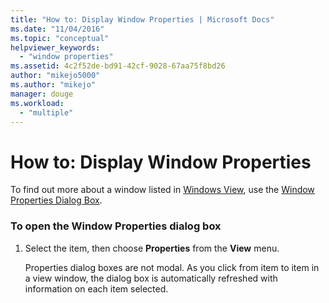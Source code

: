 ```yaml
---
title: "How to: Display Window Properties | Microsoft Docs"
ms.date: "11/04/2016"
ms.topic: "conceptual"
helpviewer_keywords: 
  - "window properties"
ms.assetid: 4c2f52de-bd91-42cf-9028-67aa75f8bd26
author: "mikejo5000"
ms.author: "mikejo"
manager: douge
ms.workload: 
  - "multiple"
---
```

# How to: Display Window Properties
To find out more about a window listed in [Windows View](../debugger/windows-view.md), use the [Window Properties Dialog Box](../debugger/window-properties-dialog-box.md).  
  
### To open the Window Properties dialog box  
  
1. Select the item, then choose **Properties** from the **View** menu.  
  
   Properties dialog boxes are not modal. As you click from item to item in a view window, the dialog box is automatically refreshed with information on each item selected.